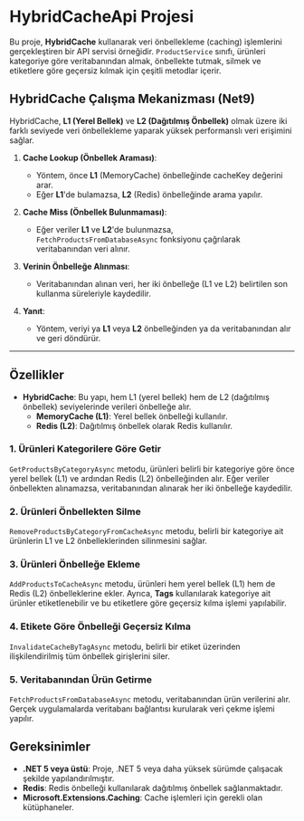 # HybridCacheApi Projesi

Bu proje, **HybridCache** kullanarak veri önbellekleme (caching) işlemlerini gerçekleştiren bir API servisi örneğidir. `ProductService` sınıfı, ürünleri kategoriye göre veritabanından almak, önbellekte tutmak, silmek ve etiketlere göre geçersiz kılmak için çeşitli metodlar içerir.

## HybridCache Çalışma Mekanizması (Net9)

HybridCache, **L1 (Yerel Bellek)** ve **L2 (Dağıtılmış Önbellek)** olmak üzere iki farklı seviyede veri önbellekleme yaparak yüksek performanslı veri erişimini sağlar.

1. **Cache Lookup (Önbellek Araması)**:
   - Yöntem, önce **L1** (MemoryCache) önbelleğinde cacheKey değerini arar.
   - Eğer **L1**'de bulamazsa, **L2** (Redis) önbelleğinde arama yapılır.
   
2. **Cache Miss (Önbellek Bulunmaması)**:
   - Eğer veriler **L1** ve **L2**'de bulunmazsa, `FetchProductsFromDatabaseAsync` fonksiyonu çağrılarak veritabanından veri alınır.

3. **Verinin Önbelleğe Alınması**:
   - Veritabanından alınan veri, her iki önbelleğe (L1 ve L2) belirtilen son kullanma süreleriyle kaydedilir.

4. **Yanıt**:
   - Yöntem, veriyi ya **L1** veya **L2** önbelleğinden ya da veritabanından alır ve geri döndürür.

---


## Özellikler

- **HybridCache**: Bu yapı, hem L1 (yerel bellek) hem de L2 (dağıtılmış önbellek) seviyelerinde verileri önbelleğe alır.
    - **MemoryCache (L1)**: Yerel bellek önbelleği kullanılır.
    - **Redis (L2)**: Dağıtılmış önbellek olarak Redis kullanılır.

### 1. Ürünleri Kategorilere Göre Getir

`GetProductsByCategoryAsync` metodu, ürünleri belirli bir kategoriye göre önce yerel bellek (L1) ve ardından Redis (L2) önbelleğinden alır. Eğer veriler önbellekten alınamazsa, veritabanından alınarak her iki önbelleğe kaydedilir.

### 2. Ürünleri Önbellekten Silme

`RemoveProductsByCategoryFromCacheAsync` metodu, belirli bir kategoriye ait ürünlerin L1 ve L2 önbelleklerinden silinmesini sağlar.

### 3. Ürünleri Önbelleğe Ekleme

`AddProductsToCacheAsync` metodu, ürünleri hem yerel bellek (L1) hem de Redis (L2) önbelleklerine ekler. Ayrıca, **Tags** kullanılarak kategoriye ait ürünler etiketlenebilir ve bu etiketlere göre geçersiz kılma işlemi yapılabilir.

### 4. Etikete Göre Önbelleği Geçersiz Kılma

`InvalidateCacheByTagAsync` metodu, belirli bir etiket üzerinden ilişkilendirilmiş tüm önbellek girişlerini siler.

### 5. Veritabanından Ürün Getirme

`FetchProductsFromDatabaseAsync` metodu, veritabanından ürün verilerini alır. Gerçek uygulamalarda veritabanı bağlantısı kurularak veri çekme işlemi yapılır.

## Gereksinimler

- **.NET 5 veya üstü**: Proje, .NET 5 veya daha yüksek sürümde çalışacak şekilde yapılandırılmıştır.
- **Redis**: Redis önbelleği kullanılarak dağıtılmış önbellek sağlanmaktadır.
- **Microsoft.Extensions.Caching**: Cache işlemleri için gerekli olan kütüphaneler.

 
 
